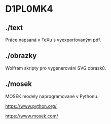 # D1PL0MK4

## ./text
Práce napsaná v TeXu s vyexportovaným pdf.

## ./obrazky
Wolfram skripty pro vygenerování SVG obrázků.

## ./mosek
MOSEK modely naprogramované v Pythonu.

https://www.python.org/

https://www.mosek.com/
